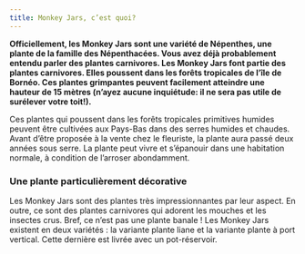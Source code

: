 ```yaml
---
title: Monkey Jars, c’est quoi?
---
```


**Officiellement, les Monkey Jars sont une variété de Népenthes, une plante de la famille des Népenthacées. Vous avez déjà probablement entendu parler des plantes carnivores. Les Monkey Jars font partie des plantes carnivores. Elles poussent dans les forêts tropicales de l’île de Bornéo. Ces plantes grimpantes peuvent facilement atteindre une hauteur de 15 mètres (n’ayez aucune inquiétude: il ne sera pas utile de surélever votre toit!).** 

Ces plantes qui poussent dans les forêts tropicales primitives humides peuvent être cultivées aux Pays-Bas dans des serres humides et chaudes. Avant d’être proposée à la vente chez le fleuriste, la plante aura passé deux années sous serre. La plante peut vivre et s’épanouir dans une habitation normale, à condition de l’arroser abondamment. 

### Une plante particulièrement décorative

Les Monkey Jars sont des plantes très impressionnantes par leur aspect. En outre, ce sont des plantes carnivores qui adorent les mouches et les insectes crus. Bref, ce n’est pas une plante banale ! Les Monkey Jars existent en deux variétés : la variante plante liane et la variante plante à port vertical. Cette dernière est livrée avec un pot-réservoir.